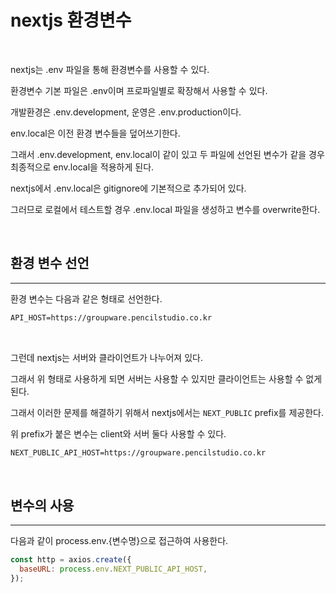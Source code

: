 # nextjs 환경변수

<br>

nextjs는 .env 파일을 통해 환경변수를 사용할 수 있다.

환경변수 기본 파일은 .env이며 프로파일별로 확장해서 사용할 수 있다.

개발환경은 .env.development, 운영은 .env.production이다.

env.local은 이전 환경 변수들을 덮어쓰기한다.

그래서 .env.development, env.local이 같이 있고 두 파일에 선언된 변수가 같을 경우 최종적으로 env.local을 적용하게 된다.

nextjs에서 .env.local은 gitignore에 기본적으로 추가되어 있다.

그러므로 로컬에서 테스트할 경우 .env.local 파일을 생성하고 변수를 overwrite한다.

<br>

## 환경 변수 선언

---

환경 변수는 다음과 같은 형태로 선언한다.

```txt
API_HOST=https://groupware.pencilstudio.co.kr
```

<br>

그런데 nextjs는 서버와 클라이언트가 나누어져 있다.

그래서 위 형태로 사용하게 되면 서버는 사용할 수 있지만 클라이언트는 사용할 수 없게 된다.

그래서 이러한 문제를 해결하기 위해서 nextjs에서는 `NEXT_PUBLIC` prefix를 제공한다.

위 prefix가 붙은 변수는 client와 서버 둘다 사용할 수 있다.

```txt
NEXT_PUBLIC_API_HOST=https://groupware.pencilstudio.co.kr
```

<br>

## 변수의 사용

---

다음과 같이 process.env.{변수명}으로 접근하여 사용한다.

```js
const http = axios.create({
  baseURL: process.env.NEXT_PUBLIC_API_HOST,
});
```
